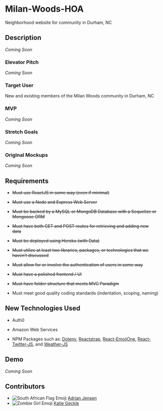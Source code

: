 # Milan-Woods-HOA
Neighborhood website for community in Durham, NC

## Description
*Coming Soon*

### Elevator Pitch
*Coming Soon*

### Target User
New and existing members of the Milan Woods community in Durham, NC

### MVP
*Coming Soon*

### Stretch Goals
*Coming Soon*

### Original Mockups
*Coming Soon*

## Requirements
+ ~~Must use ReactJS in some way (even if minimal)~~

+ ~~Must use a Node and Express Web Server~~

+ ~~Must be backed by a MySQL or MongoDB Database with a Sequelize or Mongoose ORM~~

+ ~~Must have both GET and POST routes for retrieving and adding new data~~

+ ~~Must be deployed using Heroku (with Data)~~

+ ~~Must utilize at least two libraries, packages, or technologies that we haven’t discussed~~

+ ~~Must allow for or involve the authentication of users in some way~~

+ ~~Must have a polished frontend / UI~~

+ ~~Must have folder structure that meets MVC Paradigm~~

+ Must meet good quality coding standards (indentation, scoping, naming)

## New Technologies Used

+ Auth0

+ Amazon Web Services

+ NPM Packages such as: [Dotenv](https://www.npmjs.com/package/dotenv "Dotenv"), [Reactstrap](https://www.npmjs.com/package/reactstrap "Reactstrap"), [React-EmojiOne](https://www.npmjs.com/package/react-emojione "React-EmojiOne"), [React-Twitter-JS](https://www.npmjs.com/package/react-twitter-widgets "React-Twitter-JS"), and [Weather-JS](https://www.npmjs.com/package/weather-js "Weather-JS")

## Demo
*Coming Soon*

## Contributors
+ ![South African Flag Emoji](https://user-images.githubusercontent.com/22947371/28902466-0575c780-77cd-11e7-85aa-0a2693b41b1b.png "Adrian") [Adrian Jensen](https://github.com/katiearina "GitHub - Adrian") 
+ ![Zombie Girl Emoji](https://user-images.githubusercontent.com/22947371/28902467-057ed690-77cd-11e7-98ff-743763d4f48c.png "Katie") [Katie Geckle](https://github.com/katiearina "GitHub - Katie") 
